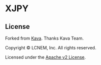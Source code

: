 # XJPY

## License

Forked from [Kava](github.com/lcnem/jpyx).
Thanks Kava Team.

Copyright © LCNEM, Inc. All rights reserved.

Licensed under the [Apache v2 License](LICENSE.md).
